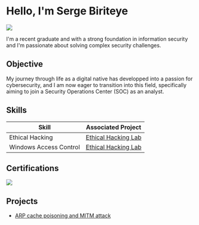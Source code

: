 # Hello, I'm Serge Biriteye
<a href="https://linkedin.com/in/biriteye"><img src="https://img.shields.io/badge/-LinkedIn-0072b1?&style=for-the-badge&logo=linkedin&logoColor=white" /></a>


I'm a recent graduate and with a strong foundation in information security and I'm passionate about solving complex security challenges.

## Objective

My journey through life as a digital native has developped into a passion for cybersecurity, and I am now eager to transition into this field, specifically aiming to join a Security Operations Center (SOC) as an analyst.

## Skills

| Skill                                         | Associated Project         |
|-----------------------------------------------|----------------------------|
| Ethical Hacking          | <a href="https://github.com/Biriteye/Ethical-Hacking-Lab">Ethical Hacking Lab</a>|
| Windows Access Control                        | <a href="https://github.com/Biriteye/Ethical-Hacking-Lab">Ethical Hacking Lab</a>|
## Certifications
<div>
<img src="https://img.shields.io/badge/-Security%2B-FF0000?&style=for-the-badge&logo=CompTIA&logoColor=white" />
</div>

## Projects
- <a href="https://github.com/Biriteye/Ethical-Hacking-Lab/blob/main/ARP%20cache%20poisoning%20and%20MITM%20attacks.md">ARP cache poisoning and MITM attack</a>

